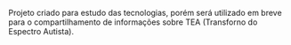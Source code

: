 Projeto criado para estudo das tecnologias, porém será utilizado em breve para o compartilhamento de informações sobre TEA (Transforno do Espectro Autista).
